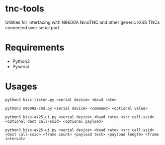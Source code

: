# tnc-tools
Utilities for interfacing with N9600A NinoTNC and other generic KISS TNCs connected over serial port.
# Requirements
- Python3
- Pyserial
# Usages
`python3 kiss-listen.py <serial device> <baud rate>`

`python3 n9600a-cmd.py <serial device> <command> <optional value>`

`python3 kiss-ax25-ui.py <serial device> <baud rate> <src call-ssid> <optional dest call-ssid> <optional payload>`

`python3 kiss-ax25-ui.py <serial device> <baud rate> <src call-ssid> <dest call-ssid> <frame count> <payload text> <payload length> <frame interval>`
